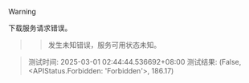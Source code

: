 > [!WARNING]
下载服务请求错误。
>> 发生未知错误，服务可用状态未知。



> 测试时间: 2025-03-01 02:44:44.536692+08:00
> 测试结果: (False, <APIStatus.Forbidden: 'Forbidden'>, 186.17)